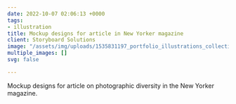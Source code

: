 ```yaml
---
date: 2022-10-07 02:06:13 +0000
tags:
- illustration
title: Mockup designs for article in New Yorker magazine
client: Storyboard Solutions
image: "/assets/img/uploads/1535831197_portfolio_illustrations_collection_of_designs_by_a_world_famous_graphic_designer.png"
multiple_images: []
svg: false

---
```

Mockup designs for article on photographic diversity in the New Yorker magazine.
